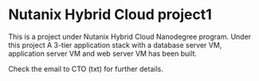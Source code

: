 # Nutanix Hybrid Cloud project1

This is a project under Nutanix Hybrid Cloud Nanodegree program. Under this project A 3-tier application stack with a database server VM, application server VM and web server VM has been built. 

Check the email to CTO (txt) for further details.
